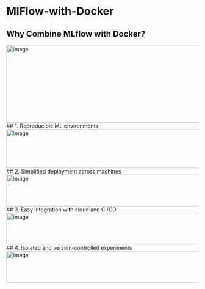 # MlFlow-with-Docker

## Why Combine MLflow with Docker?
<img width="1522" height="203" alt="image" src="https://github.com/user-attachments/assets/71d75f36-de65-43ea-ab51-cfae94c844ad" />
## 1. Reproducible ML environments
<img width="598" height="102" alt="image" src="https://github.com/user-attachments/assets/b4c43be1-7adc-4957-a3e7-b635e8a50bc2" />
## 2. Simplified deployment across machines
<img width="666" height="83" alt="image" src="https://github.com/user-attachments/assets/ed96a164-1c18-405d-91fa-ce58ae1d0441" />
## 3. Easy integration with cloud and CI/CD
<img width="638" height="83" alt="image" src="https://github.com/user-attachments/assets/47c59a69-144e-4378-9676-e0d33484b747" />
## 4. Isolated and version-controlled experiments
<img width="738" height="83" alt="image" src="https://github.com/user-attachments/assets/bb742dd7-6227-45f6-9ad4-16fd432543c2" />


